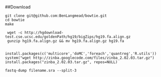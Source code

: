 
##Download

```
git clone git@github.com:BenLangmead/bowtie.git
cd bowtie
make
```

```
 wget -c http://hgdownload-test.cse.ucsc.edu/goldenPath/hg19/bigZips/hg19.fa.align.gz
 gunzip hg19.fa.align.gz && mv hg19.fa.align.gz hg19.fa
```

```bowtie-build hg19.fa hg19
```

```
install.packages(c('multicore','doMC','foreach','quantreg','R.utils')) 
system("wget http://zinba.googlecode.com/files/zinba_2.02.03.tar.gz")
install.packages("zinba_2.02.03.tar.gz", repos=NULL) 

```
 
```
fastq-dump filename.sra --split-3
```


